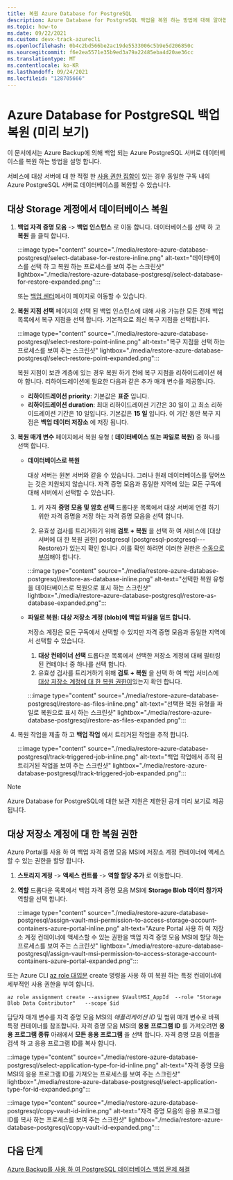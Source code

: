 ```yaml
---
title: 복원 Azure Database for PostgreSQL
description: Azure Database for PostgreSQL 백업을 복원 하는 방법에 대해 알아봅니다.
ms.topic: how-to
ms.date: 09/22/2021
ms.custom: devx-track-azurecli
ms.openlocfilehash: 0b4c2bd566be2ac19de5533006c5b9e5d206850c
ms.sourcegitcommit: f6e2ea5571e35b9ed3a79a22485eba4d20ae36cc
ms.translationtype: MT
ms.contentlocale: ko-KR
ms.lasthandoff: 09/24/2021
ms.locfileid: "128705666"
---
```

# <a name="restore-azure-database-for-postgresql-backups-preview"></a>Azure Database for PostgreSQL 백업 복원 (미리 보기)

이 문서에서는 Azure Backup에 의해 백업 되는 Azure PostgreSQL 서버로 데이터베이스를 복원 하는 방법을 설명 합니다.

서비스에 대상 서버에 대 한 적절 한 [사용 권한 집합이](backup-azure-database-postgresql-overview.md#azure-backup-authentication-with-the-postgresql-server) 있는 경우 동일한 구독 내의 Azure PostgreSQL 서버로 데이터베이스를 복원할 수 있습니다.

## <a name="restore-a-database-on-the-target-storage-account"></a>대상 Storage 계정에서 데이터베이스 복원


1. **백업 자격 증명 모음**  ->  **백업 인스턴스** 로 이동 합니다. 데이터베이스를 선택 하 고 **복원** 을 클릭 합니다.

   :::image type="content" source="./media/restore-azure-database-postgresql/select-database-for-restore-inline.png" alt-text="데이터베이스를 선택 하 고 복원 하는 프로세스를 보여 주는 스크린샷" lightbox="./media/restore-azure-database-postgresql/select-database-for-restore-expanded.png":::

   또는 [백업 센터](/azure/backup/backup-center-overview)에서이 페이지로 이동할 수 있습니다.   
  
1. **복원 지점 선택** 페이지의 선택 된 백업 인스턴스에 대해 사용 가능한 모든 전체 백업 목록에서 복구 지점을 선택 합니다. 기본적으로 최신 복구 지점을 선택합니다.

   :::image type="content" source="./media/restore-azure-database-postgresql/select-restore-point-inline.png" alt-text="복구 지점을 선택 하는 프로세스를 보여 주는 스크린샷" lightbox="./media/restore-azure-database-postgresql/select-restore-point-expanded.png":::

   복원 지점이 보관 계층에 있는 경우 복원 하기 전에 복구 지점을 리하이드레이션 해야 합니다. 리하이드레이션에 필요한 다음과 같은 추가 매개 변수를 제공합니다.

   - **리하이드레이션 priority**: 기본값은 **표준** 입니다.
   - **리하이드레이션 duration**: 최대 리하이드레이션 기간은 30 일이 고 최소 리하이드레이션 기간은 10 일입니다. 기본값은 **15 일** 입니다. 이 기간 동안 복구 지점은 **백업 데이터 저장소** 에 저장 됩니다.

1. **복원 매개 변수** 페이지에서 복원 유형 ( **데이터베이스** **또는 파일로 복원)** 중 하나를 선택 합니다.

   - **데이터베이스로 복원**

     대상 서버는 원본 서버와 같을 수 있습니다. 그러나 원래 데이터베이스를 덮어쓰는 것은 지원되지 않습니다. 자격 증명 모음과 동일한 지역에 있는 모든 구독에 대해 서버에서 선택할 수 있습니다.

     1. 키 자격 **증명 모음 및 암호 선택** 드롭다운 목록에서 대상 서버에 연결 하기 위한 자격 증명을 저장 하는 자격 증명 모음을 선택 합니다.

     1. 유효성 검사를 트리거하기 위해 **검토 + 복원** 을 선택 하 여 서비스에 [대상 서버에 대 한 복원 권한] postgresql (postgresql-postgresql---Restore)가 있는지 확인 합니다 .이를 확인 하려면 이러한 권한은 [수동으로 부여](backup-azure-database-postgresql-overview.md#grant-access-on-the-azure-postgresql-server-and-key-vault-manually)해야 합니다.

     :::image type="content" source="./media/restore-azure-database-postgresql/restore-as-database-inline.png" alt-text="선택한 복원 유형을 데이터베이스로 복원으로 표시 하는 스크린샷" lightbox="./media/restore-azure-database-postgresql/restore-as-database-expanded.png":::

   - **파일로 복원: 대상 저장소 계정 (blob)에 백업 파일을 덤프 합니다.**

     저장소 계정은 모든 구독에서 선택할 수 있지만 자격 증명 모음과 동일한 지역에서 선택할 수 있습니다.     

     1. **대상 컨테이너 선택** 드롭다운 목록에서 선택한 저장소 계정에 대해 필터링 된 컨테이너 중 하나를 선택 합니다.
     1. 유효성 검사를 트리거하기 위해 **검토 + 복원** 을 선택 하 여 백업 서비스에 [대상 저장소 계정에 대 한 복원 권한이](#restore-permissions-on-the-target-storage-account)있는지 확인 합니다.

     :::image type="content" source="./media/restore-azure-database-postgresql/restore-as-files-inline.png" alt-text="선택한 복원 유형을 파일로 복원으로 표시 하는 스크린샷" lightbox="./media/restore-azure-database-postgresql/restore-as-files-expanded.png":::
   
1. 복원 작업을 제출 하 고 **백업 작업** 에서 트리거된 작업을 추적 합니다.
   
   :::image type="content" source="./media/restore-azure-database-postgresql/track-triggered-job-inline.png" alt-text="백업 작업에서 추적 된 트리거된 작업을 보여 주는 스크린샷" lightbox="./media/restore-azure-database-postgresql/track-triggered-job-expanded.png":::

>[!NOTE]
>Azure Database for PostgreSQL에 대한 보관 지원은 제한된 공개 미리 보기로 제공됩니다.

## <a name="restore-permissions-on-the-target-storage-account"></a>대상 저장소 계정에 대 한 복원 권한

Azure Portal를 사용 하 여 백업 자격 증명 모음 MSI에 저장소 계정 컨테이너에 액세스할 수 있는 권한을 할당 합니다.

1. **스토리지 계정** -> **액세스 컨트롤** -> **역할 할당 추가** 로 이동합니다.

1. **역할** 드롭다운 목록에서 백업 자격 증명 모음 MSI에 **Storage Blob 데이터 참가자** 역할을 선택 합니다.

   :::image type="content" source="./media/restore-azure-database-postgresql/assign-vault-msi-permission-to-access-storage-account-containers-azure-portal-inline.png" alt-text="Azure Portal 사용 하 여 저장소 계정 컨테이너에 액세스할 수 있는 권한을 백업 자격 증명 모음 MSI에 할당 하는 프로세스를 보여 주는 스크린샷" lightbox="./media/restore-azure-database-postgresql/assign-vault-msi-permission-to-access-storage-account-containers-azure-portal-expanded.png":::

또는 Azure CLI [az role 대입문](/cli/azure/role/assignment&preserve-view=true) create 명령을 사용 하 여 복원 하는 특정 컨테이너에 세부적인 사용 권한을 부여 합니다.

```azurecli
az role assignment create --assignee $VaultMSI_AppId  --role "Storage Blob Data Contributor"   --scope $id
```
담당자 매개 변수를 자격 증명 모음 MSI의 _애플리케이션 ID_ 및 범위 매개 변수로 바꿔 특정 컨테이너를 참조합니다. 자격 증명 모음 MSI의 **응용 프로그램 ID** 를 가져오려면 **응용 프로그램 종류** 아래에서 **모든 응용 프로그램** 을 선택 합니다. 자격 증명 모음 이름을 검색 하 고 응용 프로그램 ID를 복사 합니다.

 :::image type="content" source="./media/restore-azure-database-postgresql/select-application-type-for-id-inline.png" alt-text="자격 증명 모음 MSI의 응용 프로그램 ID를 가져오는 프로세스를 보여 주는 스크린샷" lightbox="./media/restore-azure-database-postgresql/select-application-type-for-id-expanded.png":::

 :::image type="content" source="./media/restore-azure-database-postgresql/copy-vault-id-inline.png" alt-text="자격 증명 모음의 응용 프로그램 ID를 복사 하는 프로세스를 보여 주는 스크린샷" lightbox="./media/restore-azure-database-postgresql/copy-vault-id-expanded.png":::
 
## <a name="next-steps"></a>다음 단계

[Azure Backup를 사용 하 여 PostgreSQL 데이터베이스 백업 문제 해결](backup-azure-database-postgresql-troubleshoot.md)
